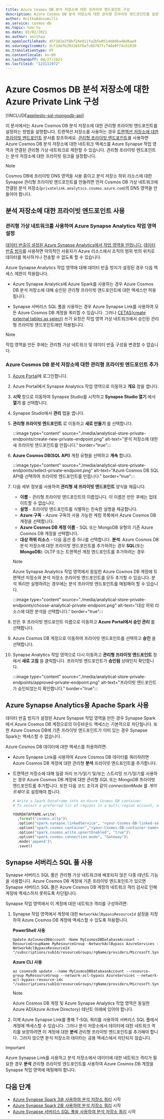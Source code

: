 ```yaml
---
title: Azure Cosmos DB 분석 저장소에 대한 프라이빗 엔드포인트 구성
description: Azure Cosmos DB 분석 저장소에 대한 관리형 프라이빗 엔드포인트를 설정하여 네트워크 액세스를 제한하는 방법을 알아봅니다.
author: AnithaAdusumilli
ms.service: cosmos-db
ms.topic: how-to
ms.date: 03/02/2021
ms.author: anithaa
ms.openlocfilehash: 457182e2f8bf24e911fa2b5e0514b0dba48d6ae0
ms.sourcegitcommit: dcf1defb393104f8afc6b707fc748e0ff4c81830
ms.translationtype: HT
ms.contentlocale: ko-KR
ms.lasthandoff: 08/27/2021
ms.locfileid: "123111972"
---
```

# <a name="configure-azure-private-link-for-azure-cosmos-db-analytical-store"></a>Azure Cosmos DB 분석 저장소에 대한 Azure Private Link 구성
[!INCLUDE[appliesto-sql-mongodb-api](includes/appliesto-sql-mongodb-api.md)]

이 문서에서는 Azure Cosmos DB 분석 저장소에 대한 관리형 프라이빗 엔드포인트를 설정하는 방법을 설명합니다. 트랜잭션 저장소를 사용하는 경우 [트랜잭션 저장소에 대한 프라이빗 엔드포인트](how-to-configure-private-endpoints.md) 문서를 참조하세요. [관리형 프라이빗 엔드포인트](../synapse-analytics/security/synapse-workspace-managed-private-endpoints.md)를 사용하면 Azure Cosmos DB 분석 저장소에 대한 네트워크 액세스를 Azure Synapse 작업 영역과 연결된 관리형 가상 네트워크로 제한할 수 있습니다. 관리형 프라이빗 엔드포인트는 분석 저장소에 대한 프라이빗 링크를 설정합니다.

> [!NOTE]
> Cosmos DB에 프라이빗 DNS 영역을 사용 중이고 분석 저장소 하위 리소스에 대한 Synapse 관리형 프라이빗 엔드포인트를 만들려면 먼저 Cosmos DB 가상 네트워크에 연결된 분석 저장소(`privatelink.analytics.cosmos.azure.com`)의 DNS 영역을 만들어야 합니다.

## <a name="enable-a-private-endpoint-for-the-analytical-store"></a>분석 저장소에 대한 프라이빗 엔드포인트 사용

### <a name="set-up-azure-synapse-analytics-workspace-with-a-managed-virtual-network"></a>관리형 가상 네트워크를 사용하여 Azure Synapse Analytics 작업 영역 설정

[데이터 반출이 설정된 Azure Synapse Analytics에서 작업 영역을 만듭니다.](../synapse-analytics/security/how-to-create-a-workspace-with-data-exfiltration-protection.md) [데이터 반출 방지](../synapse-analytics/security/workspace-data-exfiltration-protection.md)를 사용하면 악의적인 사용자가 Azure 리소스에서 조직의 범위 밖의 위치로 데이터를 복사하거나 전송할 수 없도록 할 수 있습니다.

Azure Synapse Analytics 작업 영역에 대해 데이터 반출 방지가 설정된 경우 다음 액세스 제한이 적용됩니다.

* Azure Synapse Analytics에 Azure Spark를 사용하는 경우 Azure Cosmos DB 분석 저장소에 대해 승인된 관리형 프라이빗 엔드포인트에 대한 액세스만 허용됩니다.

* Synapse 서버리스 SQL 풀을 사용하는 경우 Azure Synapse Link를 사용하여 모든 Azure Cosmos DB 계정을 쿼리할 수 있습니다. 그러나 [CETAS(create external tables as select)](../synapse-analytics/sql/develop-tables-cetas.md) 쓰기 요청은 작업 영역 가상 네트워크에서 승인된 관리형 프라이빗 엔드포인트에만 허용됩니다.

> [!NOTE]
> 작업 영역을 만든 후에는 관리형 가상 네트워크 및 데이터 반출 구성을 변경할 수 없습니다.

### <a name="add-a-managed-private-endpoint-for-azure-cosmos-db-analytical-store"></a>Azure Cosmos DB 분석 저장소에 대한 관리형 프라이빗 엔드포인트 추가

1. [Azure Portal](https://portal.azure.com/)에 로그인합니다.

1. Azure Portal에서 Synapse Analytics 작업 영역으로 이동하고 **개요** 창을 엽니다.

1. **시작** 창으로 이동하여 Synapse Studio를 시작하고 **Synapse Studio 열기** 에서 **열기** 를 선택합니다.

1. Synapse Studio에서 **관리** 탭을 엽니다.

1. **관리형 프라이빗 엔드포인트** 로 이동하고 **새로 만들기** 를 선택합니다.

   :::image type="content" source="./media/analytical-store-private-endpoints/create-new-private-endpoint.png" alt-text="분석 저장소에 대한 새 프라이빗 엔드포인트를 만듭니다." border="true":::

1. **Azure Cosmos DB(SQL API)** 계정 유형을 선택하고 **계속** 합니다.

   :::image type="content" source="./media/analytical-store-private-endpoints/select-private-endpoint.png" alt-text="Azure Cosmos DB SQL API를 선택하여 프라이빗 엔드포인트를 만듭니다." border="true":::

1. 다음 세부 정보를 사용하여 **관리형 새 프라이빗 엔드포인트** 양식을 채웁니다.

   * **이름** - 관리형 프라이빗 엔드포인트의 이름입니다. 이 이름은 만든 후에는 업데이트할 수 없습니다.
   * **설명** - 프라이빗 엔드포인트를 식별하는 친숙한 설명을 제공합니다.
   * **Azure 구독** - Azure 구독의 사용 가능한 계정 목록에서 Azure Cosmos DB 계정을 선택합니다.
   * **Azure Cosmos DB 계정 이름**  - SQL 또는 MongoDB 유형의 기존 Azure Cosmos DB 계정을 선택합니다.
   * **대상 하위 리소스** - 다음 옵션 중 하나를 선택합니다. **분석**: Azure Cosmos DB 분석 저장소에 대한 프라이빗 엔드포인트를 추가하려는 경우
     **SQL**(또는 **MongoDB**): OLTP 또는 트랜잭션 계정 엔드포인트를 추가하려는 경우

   > [!NOTE]
   > Azure Synapse Analytics 작업 영역에서 동일한 Azure Cosmos DB 계정에 트랜잭션 저장소와 분석 저장소 프라이빗 엔드포인트를 모두 추가할 수 있습니다. 분석 쿼리만 실행하려는 경우에는 분석 프라이빗 엔드포인트를 매핑해야 할 수 있습니다.

   :::image type="content" source="./media/analytical-store-private-endpoints/choose-analytical-private-endpoint.png" alt-text="대상 하위 리소스에 대한 분석을 선택합니다." border="true":::

1. 만든 후 프라이빗 엔드포인트 이름으로 이동하고 **Azure Portal에서 승인 관리** 를 선택합니다.

1. Azure Cosmos DB 계정으로 이동하여 프라이빗 엔드포인트를 선택하고 **승인** 을 선택합니다.

1. Synapse Analytics 작업 영역으로 다시 이동하고 **관리형 프라이빗 엔드포인트** 창에서 **새로 고침** 을 클릭합니다. 프라이빗 엔드포인트가 **승인됨** 상태인지 확인합니다.

   :::image type="content" source="./media/analytical-store-private-endpoints/approved-private-endpoint.png" alt-text="프라이빗 엔드포인트가 승인되었는지 확인합니다." border="true":::

## <a name="use-apache-spark-for-azure-synapse-analytics"></a>Azure Synapse Analytics용 Apache Spark 사용

데이터 반출 방지가 설정된 Azure Synapse 작업 영역을 만든 경우 Synapse Spark에서 Azure Cosmos DB 계정으로의 아웃바운드 액세스는 기본적으로 차단됩니다. 또한 Azure Cosmos DB에 기존 프라이빗 엔드포인트가 이미 있는 경우 Synapse Spark는 액세스할 수 없습니다.

Azure Cosmos DB 데이터에 대한 액세스를 허용하려면:

* Azure Synapse Link를 사용하여 Azure Cosmos DB 데이터를 쿼리하려면 Azure Cosmos DB 계정에 대한 관리형 **분석** 프라이빗 엔드포인트를 추가합니다.

* 트랜잭션 저장소에 대해 일괄 처리 쓰기/읽기 및/또는 스트리밍 쓰기/읽기를 사용하는 경우 Azure Cosmos DB 계정에 대한 관리형 *SQL* 또는 *MongoDB* 프라이빗 엔드포인트를 추가합니다. 또한 다음 코드 조각과 같이 *connectionMode* 를 *게이트웨이* 로 설정해야 합니다.

  ```python
  # Write a Spark DataFrame into an Azure Cosmos DB container
  # To select a preferred lis of regions in a multi-region account, add .option("spark.cosmos.preferredRegions", "<Region1>, <Region2>")
  
  YOURDATAFRAME.write\
    .format("cosmos.oltp")\
    .option("spark.synapse.linkedService", "<your-Cosmos-DB-linked-service-name>")\
    .option("spark.cosmos.container","<your-Cosmos-DB-container-name>")\
    .option("spark.cosmos.write.upsertEnabled", "true")\
    .option("spark.cosmos.connection.mode", "Gateway")\
    .mode('append')\
    .save()
  
  ```

## <a name="using-synapse-serverless-sql-pools"></a>Synapse 서버리스 SQL 풀 사용

Synapse 서버리스 SQL 풀은 관리형 가상 네트워크에 배포되지 않은 다중 테넌트 기능을 사용합니다. Azure Cosmos DB 계정에 기존 프라이빗 엔드포인트가 있으면 Synapse 서버리스 SQL 풀은 Azure Cosmos DB 계정의 네트워크 격리 검사로 인해 계정에 액세스하지 못하도록 차단됩니다.

Synapse 작업 영역에서 이 계정에 대한 네트워크 격리를 구성하려면:

1. Synapse 작업 영역에서 계정에 대한 `NetworkAclBypassResourceId` 설정을 지정하여 Azure Cosmos DB 계정에 액세스할 수 있도록 허용합니다.

   **PowerShell 사용**

   ```powershell-interactive
   Update-AzCosmosDBAccount -Name MyCosmosDBDatabaseAccount -ResourceGroupName MyResourceGroup -NetworkAclBypass AzureServices -NetworkAclBypassResourceId "/subscriptions/subId/resourceGroups/rgName/providers/Microsoft.Synapse/workspaces/wsName"
   ```

   **Azure CLI 사용**

   ```azurecli-interactive
   az cosmosdb update --name MyCosmosDBDatabaseAccount --resource-group MyResourceGroup --network-acl-bypass AzureServices --network-acl-bypass-resource-ids "/subscriptions/subId/resourceGroups/rgName/providers/Microsoft.Synapse/workspaces/wsName"
   ```

   > [!NOTE]
   > Azure Cosmos DB 계정 및 Azure Synapse Analytics 작업 영역은 동일한 Azure AD(Azure Active Directory) 테넌트 아래에 있어야 합니다.

2. 이제 Azure Synapse Link를 통해 T-SQL 쿼리를 사용하여 서버리스 SQL 풀에서 계정에 액세스할 수 있습니다. 그러나 분석 저장소에서 데이터에 대한 네트워크 격리를 보장하려면 이 계정에 대한 **분석** 관리형 프라이빗 엔드포인트를 추가해야 합니다. 그러지 않으면 분석 저장소의 데이터는 공용 액세스에서 차단되지 않습니다.

> [!IMPORTANT]
> Azure Synapse Link를 사용하고 분석 저장소에서 데이터에 대한 네트워크 격리가 필요한 경우 **분석** 관리형 프라이빗 엔드포인트를 사용하여 Azure Cosmos DB 계정을 Synapse 작업 영역에 매핑해야 합니다.

## <a name="next-steps"></a>다음 단계

* [Azure Synapse Spark 3을 사용하여 분석 저장소 쿼리](../synapse-analytics/synapse-link/how-to-query-analytical-store-spark-3.md?toc=/azure/cosmos-db/toc.json&bc=/azure/cosmos-db/breadcrumb/toc.json) 시작
* [Azure Synapse Spark 2를 사용하여 분석 저장소 쿼리](../synapse-analytics/synapse-link/how-to-query-analytical-store-spark.md?toc=/azure/cosmos-db/toc.json&bc=/azure/cosmos-db/breadcrumb/toc.json) 시작
* [Azure Synapse 서버리스 SQL 풀을 사용하여 분석 저장소 쿼리](../synapse-analytics/sql/query-cosmos-db-analytical-store.md?toc=/azure/cosmos-db/toc.json&bc=/azure/cosmos-db/breadcrumb/toc.json) 시작
